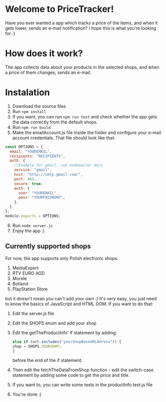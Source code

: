 # Welcome to PriceTracker!

Have you ever wanted a app which tracks a price of the items, and when it gets lower, sends an e-mail notification? I hope this is what you're looking for :)

# How does it work?

The app collects data about your products in the selected shops, and when a price of them changes, sends an e-mail.

# Instalation

1.  Download the source files
2.  Run `npm install`
3.  If you want, you can run `npm run test` and check whether the app gets the data correctly from the default shops.
4.  Run `npm run build`
5.  Make the emailAccount.js file inside the folder and configure your e-mail account credentials. That file should look like that:

```js
const OPTIONS = {
  email: "YOUREMAIL",
  recipients: "RECIPIENTS",
  auth: {
    //Example for gmail, see nodemailer docs
    service: "gmail",
    host: "http://smtp.gmail.com/",
    port: 465,
    secure: true,
    auth: {
      user: "YOUREMAIL",
      pass: "YOURPASSWORD",
    },
  },
};
module.exports = OPTIONS;
```

6. Run `node server.js`
7. Enjoy the app :)

## Currently supported shops

For now, the app supports only Polish electronic shops:

1.  MediaExpert
2.  RTV EURO AGD
3.  Morele
4.  Botland
5.  PlayStation Store

but it doesn't mean you can't add your own :) It's very easy, you just need to know the basics of JavaScript and HTML DOM. If you want to do that:

1.  Edit the server.js file
2.  Edit the SHOPS enum and add your shop
3.  Edit the getTheProductInfo' if statement by adding:

    ```js
    else if (url.includes("yourShopBaseURLAdress")) {
    shop = SHOPS.YOURSHOP;
    }
    ```

    before the end of the if statement.

4.  Then edit the fetchTheDataFromShop function - edit the switch-case statement by adding some code to get the price and title.
5.  If you want to, you can write some tests in the productInfo.test.js file
6.  You're done :)
